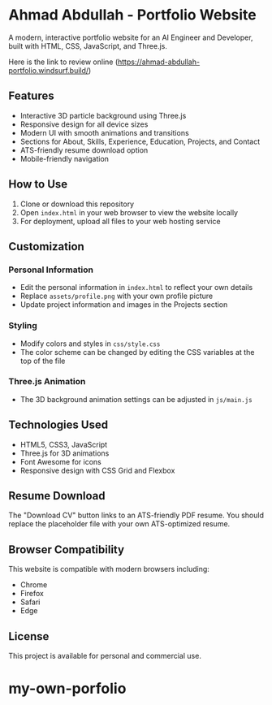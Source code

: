 # Ahmad Abdullah - Portfolio Website

A modern, interactive portfolio website for an AI Engineer and Developer, built with HTML, CSS, JavaScript, and Three.js.

Here is the link to review online (https://ahmad-abdullah-portfolio.windsurf.build/)


## Features

- Interactive 3D particle background using Three.js
- Responsive design for all device sizes
- Modern UI with smooth animations and transitions
- Sections for About, Skills, Experience, Education, Projects, and Contact
- ATS-friendly resume download option
- Mobile-friendly navigation

## How to Use

1. Clone or download this repository
2. Open `index.html` in your web browser to view the website locally
3. For deployment, upload all files to your web hosting service

## Customization

### Personal Information
- Edit the personal information in `index.html` to reflect your own details
- Replace `assets/profile.png` with your own profile picture
- Update project information and images in the Projects section

### Styling
- Modify colors and styles in `css/style.css`
- The color scheme can be changed by editing the CSS variables at the top of the file

### Three.js Animation
- The 3D background animation settings can be adjusted in `js/main.js`

## Technologies Used

- HTML5, CSS3, JavaScript
- Three.js for 3D animations
- Font Awesome for icons
- Responsive design with CSS Grid and Flexbox

## Resume Download

The "Download CV" button links to an ATS-friendly PDF resume. You should replace the placeholder file with your own ATS-optimized resume.

## Browser Compatibility

This website is compatible with modern browsers including:
- Chrome
- Firefox
- Safari
- Edge

## License

This project is available for personal and commercial use.
# my-own-porfolio
